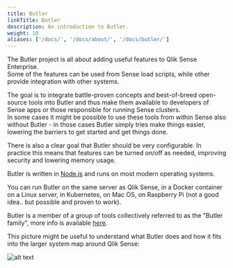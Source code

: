 ```yaml
---
title: Butler
linkTitle: Butler
description: An introduction to Butler.
weight: 10
aliases: ['/docs/', '/docs/about/', '/docs/butler/']
---
```


The Butler project is all about adding useful features to Qlik Sense Enterprise.  
Some of the features can be used from Sense load scripts, while other provide integration with other systems.

The goal is to integrate battle-proven concepts and best-of-breed open-source tools into Butler and thus make them available to developers of Sense apps or those responsible for running Sense clusters.  
In some cases it might be possible to use these tools from within Sense also without Butler - in those cases Butler simply tries make things easier, lowering the barriers to get started and get things done.

There is also a clear goal that Butler should be very configurable. In practice this means that features can be turned on/off as needed, improving security and lowering memory usage.

Butler is written in [Node.js](https://nodejs.org/en/) and runs on most modern operating systems.

You can run Butler on the same server as Qlik Sense, in a Docker container on a Linux server, in Kubernetes, on Mac OS, on Raspberry Pi (not a good idea.. but possible and proven to work).

Butler is a member of a group of tools collectively referred to as the "Butler family", more info is available [here](/docs/about/butler-family).

This picture might be useful to understand what Butler does and how it fits into the larger system map around Qlik Sense:

![alt text](/img/butler-system-overview-1.png "Butler high level system overview")  
